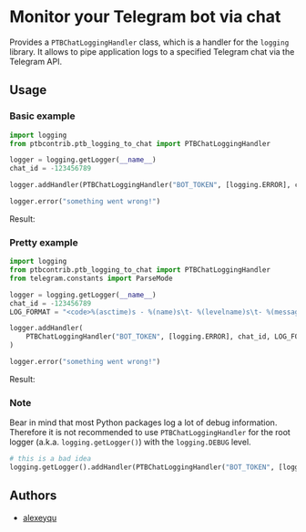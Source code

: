 # Monitor your Telegram bot via chat

Provides a `PTBChatLoggingHandler` class, which is a handler for the `logging` library.
It allows to pipe application logs to a specified Telegram chat via the Telegram API.

## Usage

### Basic example

```python
import logging
from ptbcontrib.ptb_logging_to_chat import PTBChatLoggingHandler

logger = logging.getLogger(__name__)
chat_id = -123456789

logger.addHandler(PTBChatLoggingHandler("BOT_TOKEN", [logging.ERROR], chat_id))

logger.error("something went wrong!")
```

Result:



### Pretty example

```python
import logging
from ptbcontrib.ptb_logging_to_chat import PTBChatLoggingHandler
from telegram.constants import ParseMode

logger = logging.getLogger(__name__)
chat_id = -123456789
LOG_FORMAT = "<code>%(asctime)s - %(name)s\t- %(levelname)s\t- %(message)s</code>"

logger.addHandler(
    PTBChatLoggingHandler("BOT_TOKEN", [logging.ERROR], chat_id, LOG_FORMAT, parse_mode=ParseMode.HTML)
)

logger.error("something went wrong!")
```

Result:

### Note

Bear in mind that most Python packages log a lot of debug information.
Therefore it is not recommended to use `PTBChatLoggingHandler` for the root logger (a.k.a. `logging.getLogger()`) with the `logging.DEBUG` level.

```python
# this is a bad idea
logging.getLogger().addHandler(PTBChatLoggingHandler("BOT_TOKEN", [logging.DEBUG], chat_id))
```

## Authors

*   [alexeyqu](https://github.com/alexeyqu)
